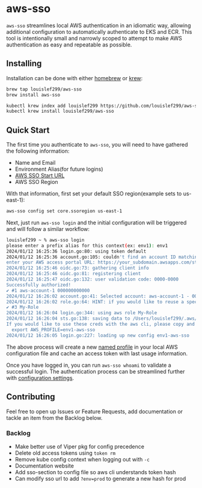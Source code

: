 # aws-sso

`aws-sso` streamlines local AWS authentication in an idiomatic way, allowing
additional configuration to automatically authenticate to EKS and ECR. This tool
is intentionally small and narrowly scoped to attempt to make AWS authentication
as easy and repeatable as possible.

## Installing

Installation can be done with either [homebrew][] or [krew][]:

```bash
brew tap louislef299/aws-sso
brew install aws-sso
```

```bash
kubectl krew index add louislef299 https://github.com/louislef299/aws-sso.git
kubectl krew install louislef299/aws-sso
```

## Quick Start

The first time you authenticate to `aws-sso`, you will need to have gathered the
following information:

- Name and Email
- Environment Alias(for future logins)
- [AWS SSO Start URL][]
- AWS SSO Region

With that information, first set your default SSO region(example sets to
us-east-1):

```bash
aws-sso config set core.ssoregion us-east-1
```

Next, just run `aws-sso login` and the initial configuration will be triggered
and will follow a similar workflow:

```bash
louislef299 ~ % aws-sso login
please enter a prefix alias for this context(ex: env1): env1
2024/01/12 16:25:36 login.go:80: using token default
2024/01/12 16:25:36 account.go:105: couldn't find an account ID matching profile env1, using empty default...
enter your AWS access portal URL: https://your_subdomain.awsapps.com/start
2024/01/12 16:25:46 oidc.go:73: gathering client info
2024/01/12 16:25:46 oidc.go:81: registering client
2024/01/12 16:25:47 oidc.go:132: user validation code: 0000-0000
Successfully authorized!
✔ #1 aws-account-1 000000000000
2024/01/12 16:26:02 account.go:41: Selected account: aws-account-1 - 000000000000
2024/01/12 16:26:02 role.go:64: HINT: if you would like to reuse a specific iam profile, you can set core.defaultRole to your iam profile.
✔ #3 My-Role
2024/01/12 16:26:04 login.go:344: using aws role My-Role
2024/01/12 16:26:04 sts.go:138: saving data to /Users/louislef299/.aws/sso/cache/last-usage.json
If you would like to use these creds with the aws cli, please copy and paste the following command:
  export AWS_PROFILE=env1-aws-sso
2024/01/12 16:26:05 login.go:227: loading up new config env1-aws-sso
```

The above process will create a new [named profile][] in your local AWS
configuration file and cache an access token with last usage information.

Once you have logged in, you can run `aws-sso whoami` to validate a successful
login. The authentication process can be streamlined further with [configuration
settings][].

## Contributing

Feel free to open up Issues or Feature Requests, add documentation or tackle an
item from the Backlog below.

### Backlog

- Make better use of Viper pkg for config precedence
- Delete old access tokens using `token rm`
- Remove kube config context when logging out with `-c`
- Documentation website
- Add sso-section to config file so aws cli understands token hash
- Can modify sso url to add `?env=prod` to generate a new hash for prod

[AWS SSO Start URL]: https://docs.aws.amazon.com/signin/latest/userguide/iam-id-center-sign-in-tutorial.html
[homebrew]: https://brew.sh/
[krew]: https://krew.sigs.k8s.io/
[named profile]: https://docs.aws.amazon.com/cli/latest/userguide/cli-configure-files.html
[configuration settings]: ./docs/CONFIGURATION.md
